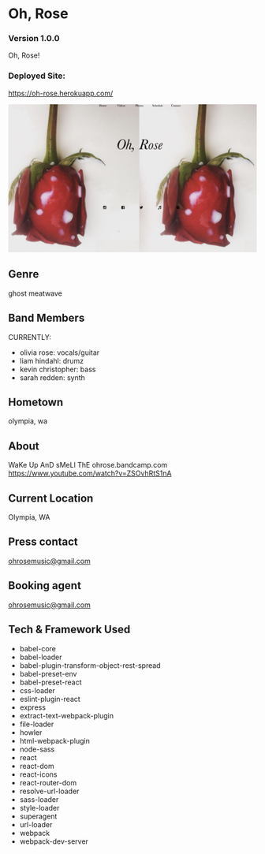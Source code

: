 # Oh, Rose

### Version 1.0.0

Oh, Rose!

### Deployed Site:

https://oh-rose.herokuapp.com/


![Oh Rose Overview](./src/assets/app-overview.png)

## Genre
ghost meatwave

## Band Members
CURRENTLY:
* olivia rose: vocals/guitar
* liam hindahl: drumz
* kevin christopher: bass
* sarah redden: synth

## Hometown
olympia, wa

## About
WaKe Up AnD sMeLl ThE
ohrose.bandcamp.com
https://www.youtube.com/watch?v=ZSOvhRtS1nA

## Current Location
Olympia, WA

## Press contact
ohrosemusic@gmail.com

## Booking agent
ohrosemusic@gmail.com

## Tech & Framework Used

* babel-core
* babel-loader
* babel-plugin-transform-object-rest-spread
* babel-preset-env
* babel-preset-react
* css-loader
* eslint-plugin-react
* express
* extract-text-webpack-plugin
* file-loader
* howler
* html-webpack-plugin
* node-sass
* react
* react-dom
* react-icons
* react-router-dom
* resolve-url-loader
* sass-loader
* style-loader
* superagent
* url-loader
* webpack
* webpack-dev-server
